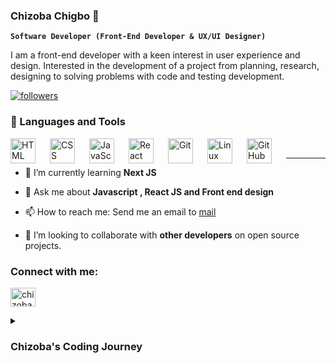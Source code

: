 ### Chizoba Chigbo 👋


**`Software Developer (Front-End Developer & UX/UI Designer)`**

I am a front-end developer with a keen interest in user experience and design. Interested in the development of a project from planning, research, designing to solving problems with code and testing development.
<p align="left">
<a href="https://github.com/chizobachigbo?tab=followers">
<img alt="followers" title="Follow me on Github" src="https://custom-icon-badges.demolab.com/github/followers/ChizobaChigbo?color=236ad3&labelColor=1155ba&style=for-the-badge&logo=person-add&label=Follow&logoColor=white"/></a>
</p>

### 🧰 Languages and Tools

<img align="left" alt="HTML" width="40px" style="padding-right:20px;" src="https://cdn.jsdelivr.net/gh/devicons/devicon/icons/html5/html5-plain.svg" />
<img align="left" alt="CSS" width="40px" style="padding-right:20px;" src="https://cdn.jsdelivr.net/gh/devicons/devicon/icons/css3/css3-plain.svg" />
<img align="left" alt="JavaScript" width="40px" style="padding-right:20px;" src="https://cdn.jsdelivr.net/gh/devicons/devicon/icons/javascript/javascript-plain.svg" />
<img align="left" alt="React" width="40px" style="padding-right:20px;" src="https://cdn.jsdelivr.net/gh/devicons/devicon/icons/react/react-original.svg" />
<img align="left" alt="Git" width="40px" style="padding-right:20px;" src="https://cdn.jsdelivr.net/gh/devicons/devicon/icons/git/git-original.svg" />
<img align="left" alt="Linux" width="40px" style="padding-right:20px;" src="https://cdn.jsdelivr.net/gh/devicons/devicon/icons/linux/linux-original.svg" />
<img align="left" alt="GitHub" width="40px" style="padding-right:20px;" src="https://cdn.jsdelivr.net/gh/devicons/devicon/icons/github/github-original.svg" />
<br />

---
- 🌱 I’m currently learning **Next JS**

- 💬 Ask me about **Javascript , React JS and Front end design**

- 📫 How to reach me: Send me an email to [mail](mailto:developedbychizoba@gmail.com)

- 👯 I’m looking to collaborate with **other developers** on open source projects.

<h3 align="left">Connect with me:</h3>
<p align="left">
<a href="https://linkedin.com/in/chizoba chigbo" target="blank"><img align="center" src="https://raw.githubusercontent.com/rahuldkjain/github-profile-readme-generator/master/src/images/icons/Social/linked-in-alt.svg" alt="chizoba chigbo" height="30" width="40" /></a>
</p>

<details>
 <summary><h3>Chizoba's Coding Journey</h3></summary>
   I started my coding journey as a self taught software developer. It was really hard and discouraging in the befgiing  but I stuck through it. Through various trial and error and constant self encouragement and motivation I was able to pull through the starting phase progress to project development. I strive everyday to improve my skill and be marketable within the Tech market. 
